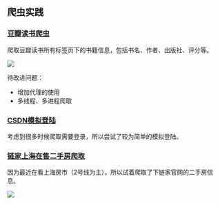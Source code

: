 ## 爬虫实践

### [豆瓣读书爬虫](https://github.com/zzc111120219/Spider/blob/master/douban/doubandushu.py)
爬取豆瓣读书所有标签页下的书籍信息，包括书名、作者、出版社、评分等。  

![](http://ww1.sinaimg.cn/large/a210afcdgy1fm65i0cwzfj210j0kahd8.jpg)  

待改进问题：

*  增加代理的使用  
*  多线程、多进程爬取   

### [CSDN模拟登陆](https://github.com/zzc111120219/Spider/blob/master/csdn/login.py)
考虑到很多时候爬取需要登录，所以尝试了较为简单的模拟登陆。

### [链家上海在售二手房爬取](https://github.com/zzc111120219/Spider/blob/master/lianjia/lianjia.py)
因为最近在看上海房市（2号线为主），所以试着爬取了下链家官网的二手房信息。

![](http://ww1.sinaimg.cn/large/a210afcdgy1fmmdhg5tdjj20zl0ebwgm.jpg)

